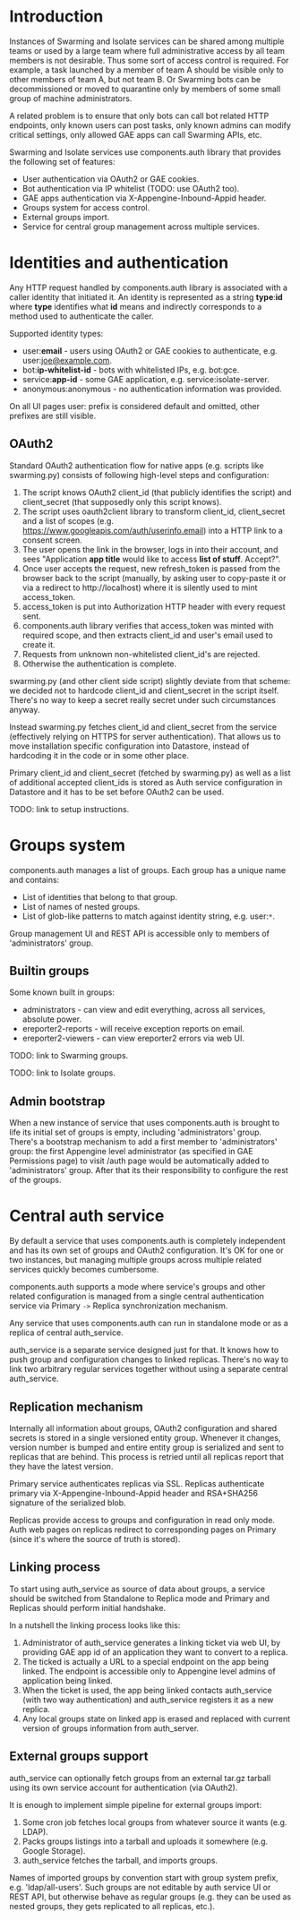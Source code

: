 # Introduction #

Instances of Swarming and Isolate services can be shared among multiple teams or
used by a large team where full administrative access by all team members is not
desirable. Thus some sort of access control is required. For example, a task
launched by a member of team A should be visible only to other members of team
A, but not team B. Or Swarming bots can be decommissioned or moved to quarantine
only by members of some small group of machine administrators.

A related problem is to ensure that only bots can call bot related HTTP
endpoints, only known users can post tasks, only known admins can modify
critical settings, only allowed GAE apps can call Swarming APIs, etc.

Swarming and Isolate services use components.auth library that provides the
following set of features:
  * User authentication via OAuth2 or GAE cookies.
  * Bot authentication via IP whitelist (TODO: use OAuth2 too).
  * GAE apps authentication via X-Appengine-Inbound-Appid header.
  * Groups system for access control.
  * External groups import.
  * Service for central group management across multiple services.

# Identities and authentication #

Any HTTP request handled by components.auth library is associated with a caller
identity that initiated it. An identity is represented as a string **type**:**id**
where **type** identifies what **id** means and indirectly corresponds to a method
used to authenticate the caller.

Supported identity types:
  * user:**email** - users using OAuth2 or GAE cookies to authenticate, e.g. user:joe@example.com.
  * bot:**ip-whitelist-id** - bots with whitelisted IPs, e.g. bot:gce.
  * service:**app-id** - some GAE application, e.g. service:isolate-server.
  * anonymous:anonymous - no authentication information was provided.

On all UI pages user: prefix is considered default and omitted, other prefixes
are still visible.

## OAuth2 ##

Standard OAuth2 authentication flow for native apps (e.g. scripts like swarming.py) consists of following high-level steps and configuration:
  1. The script knows OAuth2 client\_id (that publicly identifies the script) and client\_secret (that supposedly only this script knows).
  1. The script uses oauth2client library to transform client\_id, client\_secret and a list of scopes (e.g. https://www.googleapis.com/auth/userinfo.email) into a HTTP link to a consent screen.
  1. The user opens the link in the browser, logs in into their account, and sees "Application **app title** would like to access **list of stuff**. Accept?".
  1. Once user accepts the request, new refresh\_token is passed from the browser back to the script (manually, by asking user to copy-paste it or via a redirect to http://localhost) where it is silently used to mint access\_token.
  1. access\_token is put into Authorization HTTP header with every request sent.
  1. components.auth library verifies that access\_token was minted with required scope, and then extracts client\_id and user's email used to create it.
  1. Requests from unknown non-whitelisted client\_id's are rejected.
  1. Otherwise the authentication is complete.

swarming.py (and other client side script) slightly deviate from that scheme: we
decided not to hardcode client\_id and client\_secret in the script itself.
There's no way to keep a secret really secret under such circumstances anyway.

Instead swarming.py fetches client\_id and client\_secret from the service
(effectively relying on HTTPS for server authentication). That allows us to move
installation specific configuration into Datastore, instead of hardcoding it in
the code or in some other place.

Primary client\_id and client\_secret (fetched by swarming.py) as well as a list
of additional accepted client\_ids is stored as Auth service configuration in
Datastore and it has to be set before OAuth2 can be used.

TODO: link to setup instructions.

# Groups system #

components.auth manages a list of groups. Each group has a unique name and contains:
  * List of identities that belong to that group.
  * List of names of nested groups.
  * List of glob-like patterns to match against identity string, e.g. user:`*`.

Group management UI and REST API is accessible only to members of
'administrators' group.

## Builtin groups ##

Some known built in groups:
  * administrators - can view and edit everything, across all services, absolute power.
  * ereporter2-reports - will receive exception reports on email.
  * ereporter2-viewers - can view ereporter2 errors via web UI.

TODO: link to Swarming groups.

TODO: link to Isolate groups.

## Admin bootstrap ##

When a new instance of service that uses components.auth is brought to life its
initial set of groups is empty, including 'administrators' group. There's
a bootstrap mechanism to add a first member to 'administrators' group: the first
Appengine level administrator (as specified in GAE Permissions page) to visit
/auth page would be automatically added to 'administrators' group. After that
its their responsibility to configure the rest of the groups.

# Central auth service #

By default a service that uses components.auth is completely independent and has
its own set of groups and OAuth2 configuration. It's OK for one or two instances,
but managing multiple groups across multiple related services quickly becomes
cumbersome.

components.auth supports a mode where service's groups and other related
configuration is managed from a single central authentication service via
Primary `->` Replica synchronization mechanism.

Any service that uses components.auth can run in standalone mode or as a replica
of central auth\_service.

auth\_service is a separate service designed just for that. It knows how to push
group and configuration changes to linked replicas. There's no way to link two
arbitrary regular services together without using a separate central
auth\_service.

## Replication mechanism ##

Internally all information about groups, OAuth2 configuration and shared secrets
is stored in a single versioned entity group. Whenever it changes, version
number is bumped and entire entity group is serialized and sent to replicas that
are behind. This process is retried until all replicas report that they have
the latest version.

Primary service authenticates replicas via SSL. Replicas authenticate primary
via X-Appengine-Inbound-Appid header and RSA+SHA256 signature of the serialized
blob.

Replicas provide access to groups and configuration in read only mode. Auth web
pages on replicas redirect to corresponding pages on Primary (since it's where
the source of truth is stored).

## Linking process ##

To start using auth\_service as source of data about groups, a service should be
switched from Standalone to Replica mode and Primary and Replicas should perform
initial handshake.

In a nutshell the linking process looks like this:
  1. Administrator of auth\_service generates a linking ticket via web UI, by providing GAE app id of an application they want to convert to a replica.
  1. The ticked is actually a URL to a special endpoint on the app being linked. The endpoint is accessible only to Appengine level admins of application being linked.
  1. When the ticket is used, the app being linked contacts auth\_service (with two way authentication) and auth\_service registers it as a new replica.
  1. Any local groups state on linked app is erased and replaced with current version of groups information from auth\_server.

## External groups support ##

auth\_service can optionally fetch groups from an external tar.gz tarball using
its own service account for authentication (via OAuth2).

It is enough to implement simple pipeline for external groups import:
  1. Some cron job fetches local groups from whatever source it wants (e.g. LDAP).
  1. Packs groups listings into a tarball and uploads it somewhere (e.g. Google Storage).
  1. auth\_service fetches the tarball, and imports groups.

Names of imported groups by convention start with group system prefix, e.g.
'ldap/all-users'. Such groups are not editable by auth service UI or REST API,
but otherwise behave as regular groups (e.g. they can be used as nested groups,
they gets replicated to all replicas, etc.).
